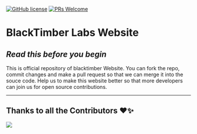 [![GitHub license](https://img.shields.io/github/license/BlackTimber-Labs/website)](https://github.com/BlackTimber-Labs/website/blob/main/LICENSE)
[![PRs Welcome](https://img.shields.io/badge/PRs-welcome-brightgreen.svg?style=flat-square)](http://makeapullrequest.com)
# BlackTimber Labs Website
## _Read this before you begin_
This is official repository of blacktimber Website. You can fork the repo, commit changes and make a pull request so that we can merge it into the souce code.
Help us to make this website better so that more developers can join us for open source contributions. 

---
## Thanks to all the Contributors ❤️✨
<a href = "https://github.com/BlackTimber-Labs/website/graphs/contributors">
  <img src = "https://contrib.rocks/image?repo=BlackTimber-Labs/website"/>
</a>
